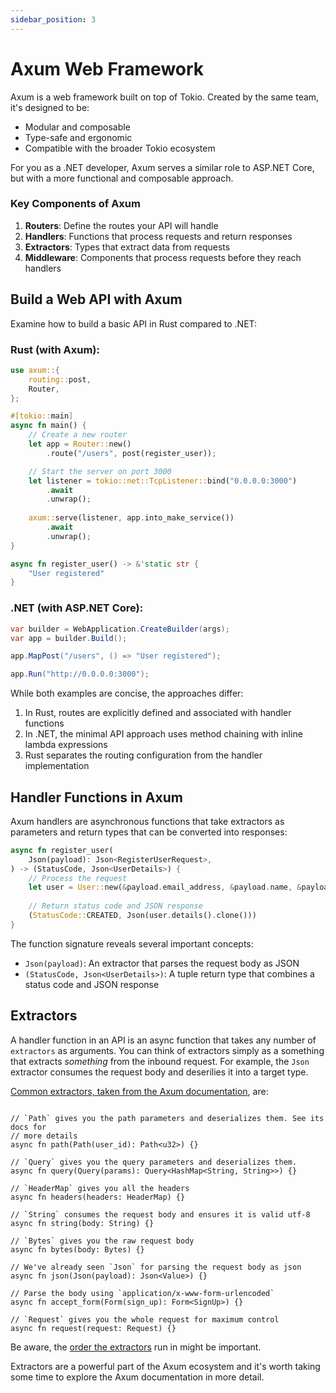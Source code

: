 ```yaml
---
sidebar_position: 3
---
```


# Axum Web Framework

Axum is a web framework built on top of Tokio. Created by the same team, it's designed to be:

- Modular and composable
- Type-safe and ergonomic
- Compatible with the broader Tokio ecosystem

For you as a .NET developer, Axum serves a similar role to ASP.NET Core, but with a more functional and composable approach.

### Key Components of Axum

1. **Routers**: Define the routes your API will handle
2. **Handlers**: Functions that process requests and return responses
3. **Extractors**: Types that extract data from requests
4. **Middleware**: Components that process requests before they reach handlers

## Build a Web API with Axum

Examine how to build a basic API in Rust compared to .NET:

### Rust (with Axum):

```rust showLineNumbers
use axum::{
    routing::post,
    Router,
};

#[tokio::main]
async fn main() {
    // Create a new router
    let app = Router::new()
        .route("/users", post(register_user));

    // Start the server on port 3000
    let listener = tokio::net::TcpListener::bind("0.0.0.0:3000")
        .await
        .unwrap();
    
    axum::serve(listener, app.into_make_service())
        .await
        .unwrap();
}

async fn register_user() -> &'static str {
    "User registered"
}
```

### .NET (with ASP.NET Core):

```csharp showLineNumbers
var builder = WebApplication.CreateBuilder(args);
var app = builder.Build();

app.MapPost("/users", () => "User registered");

app.Run("http://0.0.0.0:3000");
```

While both examples are concise, the approaches differ:

1. In Rust, routes are explicitly defined and associated with handler functions
2. In .NET, the minimal API approach uses method chaining with inline lambda expressions
3. Rust separates the routing configuration from the handler implementation

## Handler Functions in Axum

Axum handlers are asynchronous functions that take extractors as parameters and return types that can be converted into responses:

```rust showLineNumbers
async fn register_user(
    Json(payload): Json<RegisterUserRequest>,
) -> (StatusCode, Json<UserDetails>) {
    // Process the request
    let user = User::new(&payload.email_address, &payload.name, &payload.password);
    
    // Return status code and JSON response
    (StatusCode::CREATED, Json(user.details().clone()))
}
```

The function signature reveals several important concepts:
- `Json(payload)`: An extractor that parses the request body as JSON
- `(StatusCode, Json<UserDetails>)`: A tuple return type that combines a status code and JSON response

## Extractors

A handler function in an API is an async function that takes any number of `extractors` as arguments. You can think of extractors simply as a something that extracts *something* from the inbound request. For example, the `Json` extractor consumes the request body and deserilies it into a target type.

[Common extractors, taken from the Axum documentation](https://docs.rs/axum/latest/axum/extract/index.html), are:

```rust, showLineNumbers

// `Path` gives you the path parameters and deserializes them. See its docs for
// more details
async fn path(Path(user_id): Path<u32>) {}

// `Query` gives you the query parameters and deserializes them.
async fn query(Query(params): Query<HashMap<String, String>>) {}

// `HeaderMap` gives you all the headers
async fn headers(headers: HeaderMap) {}

// `String` consumes the request body and ensures it is valid utf-8
async fn string(body: String) {}

// `Bytes` gives you the raw request body
async fn bytes(body: Bytes) {}

// We've already seen `Json` for parsing the request body as json
async fn json(Json(payload): Json<Value>) {}

// Parse the body using `application/x-www-form-urlencoded`
async fn accept_form(Form(sign_up): Form<SignUp>) {}

// `Request` gives you the whole request for maximum control
async fn request(request: Request) {}

```

Be aware, the [order the extractors](https://docs.rs/axum/latest/axum/extract/index.html#the-order-of-extractors) run in might be important. 

Extractors are a powerful part of the Axum ecosystem and it's worth taking some time to explore the Axum documentation in more detail.